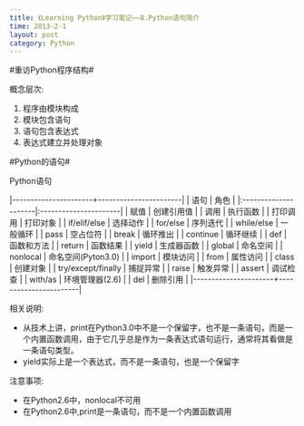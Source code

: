 ```yaml
---
title: 《Learning Python》学习笔记——8.Python语句简介
time: 2013-2-1
layout: post
category: Python
---
```


#重访Python程序结构#

概念层次:

1. 程序由模块构成
2. 模块包含语句
3. 语句包含表达式
4. 表达式建立并处理对象

#Python的语句#

Python语句

|----------------------+-----------------------|
|     语句             |   角色                |
|:---------------------|:----------------------|
|  赋值                |   创建引用值          |
|  调用                |   执行函数            |
|  打印调用            |   打印对象            |
|  if/elif/else        |   选择动作            |
|  for/else            |   序列迭代            |
|  while/else          |   一般循环            |
|  pass                |   空占位符            |
|  break               |   循环推出            |
|  continue            |   循环继续            |
|  def                 |   函数和方法          |
|  return              |   函数结果            | 
|  yield               |   生成器函数          |
|  global              |   命名空间            | 
|  nonlocal            |   命名空间(Pyton3.0)  |
|  import              |   模块访问            | 
|  from                |   属性访问            | 
|  class               |   创建对象            | 
|  try/except/finally  |   捕捉异常            | 
|  raise               |   触发异常            | 
|  assert              |   调试检查            | 
|  with/as             |   环境管理器(2.6)     |
|  del                 |   删除引用            | 
|----------------------+-----------------------|

相关说明:

- 从技术上讲，print在Python3.0中不是一个保留字，也不是一条语句，而是一个内置函数调用，由于它几乎总是作为一条表达式语句运行，通常将其看做是一条语句类型。
- yield实际上是一个表达式，而不是一条语句，也是一个保留字

注意事项:

- 在Python2.6中，nonlocal不可用
- 在Python2.6中,print是一条语句，而不是一个内置函数调用


